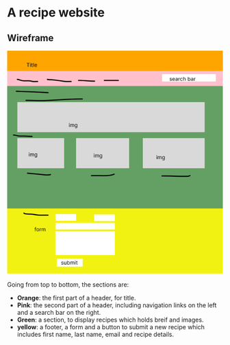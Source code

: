 # A recipe website

## Wireframe
![wireframe](https://github.com/YoyoMai98/lab_recipe_website/blob/main/Recipe%20wireframe.png)

Going from top to bottom, the sections are:

- **Orange**: the first part of a header, for title.
- **Pink**: the second part of a header, including navigation links on the left and a search bar on the right.
- **Green**: a section, to display recipes which holds breif and images.
- **yellow**: a footer, a form and a button to submit a new recipe which includes first name, last name, email and recipe details.